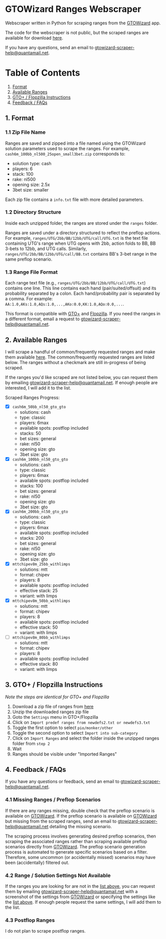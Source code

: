 # GTOWizard Ranges Webscraper

Webscraper written in Python for scraping ranges from the [GTOWizard](https://app.gtowizard.com/solutions) app.

The code for the webscraper is not public, but the scraped ranges are available for download [here](https://github.com/mtpham99/gtowizard_scrape_public/releases/tag/v0.1-ranges-only).

If you have any questions, send an email to [gtowizard-scraper-help@quantamail.net](mailto:gtowizard-scraper-help@quantamail.net).


# Table of Contents

1. [Format](#1-format)
2. [Available Ranges](#2-available-ranges)
3. [GTO+ / Flopzilla Instructions](#3-gto--flopzilla-instructions)
4. [Feedback / FAQs](#4-feedback--faqs)


## 1. Format

### 1.1 Zip File Name

Ranges are saved and zipped into a file named using the GTOWizard solution parameters used to scrape the ranges. For example, `cash6m_100bb_nl500_25open_small3bet.zip` corresponds to:

- solution type: cash
- players: 6
- stack: 100
- rake: nl500
- opening size: 2.5x
- 3bet size: smaller

Each zip file contains a `info.txt` file with more detailed parameters.


### 1.2 Directory Structure

Inside each unzipped folder, the ranges are stored under the `ranges` folder.

Ranges are saved under a directory structured to reflect the preflop actions. For example, `ranges/UTG/2bb/BB/12bb/UTG/call/UTG.txt` is the text file containing UTG's range when UTG opens with 2bb, action folds to BB, BB 3-bets to 12bb, and UTG calls. Similarly, `ranges/UTG/2bb/BB/12bb/UTG/call/BB.txt` contains BB's 3-bet range in the same preflop scenario.


### 1.3 Range File Format

Each range text file (e.g., `ranges/UTG/2bb/BB/12bb/UTG/call/UTG.txt`) contains one line. This line contains each hand (pair/suited/offsuit) and its probability separated by a colon. Each hand/probability pair is separated by a comma. For example: `AA:1.0,AKs:1.0,AQs:1.0,...,AKo:0.0,KK:1.0,AQo:0.0,...`.

This format is compatible with [GTO+](https://gtoplus.com) and [Flopzilla](https://flopzilla.com). If you need the ranges in a different format, email a request to [gtowizard-scraper-help@quantamail.net](mailto:gtowizard-scraper-help@quantamail.net).


## 2. Available Ranges

I will scrape a handful of common/frequently requested ranges and make them available [here](https://github.com/mtpham99/gtowizard_scrape_public/releases/tag/v0.1-ranges-only). The common/frequently requested ranges are listed below. The ranges without a checkmark are still in-progress of being scraped.

If the ranges you'd like scraped are not listed below, you can request them by emailing [gtowizard-scraper-help@quantamail.net](mailto:gtowizard-scraper-help@quantamail.net). If enough people are interested, I will add it to the list.

Scraped Ranges Progress:

- [x] `cash6m_50bb_nl50_gto_gto`
    - solutions: cash
    - type: classic
    - players: 6max
    - available spots: postflop included
    - stacks: 50
    - bet sizes: general
    - rake: nl50
    - opening size: gto
    - 3bet size: gto
- [x] `cash6m_100bb_nl50_gto_gto`
    - solutions: cash
    - type: classic
    - players: 6max
    - available spots: postflop included
    - stacks: 100
    - bet sizes: general
    - rake: nl50
    - opening size: gto
    - 3bet size: gto
- [x] `cash6m_200bb_nl50_gto_gto`
    - solutions: cash
    - type: classic
    - players: 6max
    - available spots: postflop included
    - stacks: 200
    - bet sizes: general
    - rake: nl50
    - opening size: gto
    - 3bet size: gto
- [x] `mttchipev8m_25bb_withlimps`
    - solutions: mtt
    - format: chipev
    - players: 8
    - available spots: postflop included
    - effective stack: 25
    - variant: with limps
- [x] `mttchipev8m_50bb_withlimps`
    - solutions: mtt
    - format: chipev
    - players: 8
    - available spots: postflop included
    - effective stack: 50
    - variant: with limps
- [ ] `mttchipev8m_80bb_withlimps`
    - solutions: mtt
    - format: chipev
    - players: 8
    - available spots: postflop included
    - effective stack: 80
    - variant: with limps


## 3. GTO+ / Flopzilla Instructions

*Note the steps are identical for GTO+ and Flopzilla*

1. Download a zip file of ranges from [here](https://github.com/mtpham99/gtowizard_scrape_public/releases/tag/v0.1-ranges-only)
2. Unzip the downloaded ranges zip file
3. Goto the `Settings` menu in GTO+/Flopzilla
4. Click on `Import predef ranges from newdefs2.txt or newdefs3.txt`
5. Toggle the first option to select `pio/monker/other`
6. Toggle the second option to select `Import into sub-category`
7. Click on `Import Ranges` and select the folder inside the unzipped ranges folder from `step 2`
8. Wait
9. Ranges should be visible under "Imported Ranges"


## 4. Feedback / FAQs

If you have any questions or feedback, send an email to [gtowizard-scraper-help@quantamail.net](mailto:gtowizard-scraper-help@quantamail.net).


### 4.1 Missing Ranges / Preflop Scenarios

If there are any ranges missing, double check that the preflop scenario is available on [GTOWizard](https://app.gtowizard.com/solutions). If the preflop scenario is available on [GTOWizard](https://app.gtowizard.com/solutions) but missing from the scraped ranges, send an email to [gtowizard-scraper-help@quantamail.net](mailto:gtowizard-scraper-help@quantamail.net) detailing the missing scenario.

The scraping process involves generating desired preflop scenarios, then scraping the associated ranges rather than scraping available preflop scenarios directly from [GTOWizard](https://app.gtowizard.com/solutions). The preflop scenario generation process is automated to generate specific scenarios based on a filter. Therefore, some uncommon (or accidentally missed) scenarios may have been (accidentally) filtered out.


### 4.2 Range / Solution Settings Not Available

If the ranges you are looking for are not in the [list above](#2-available-ranges), you can request them by emailing [gtowizard-scraper-help@quantamail.net](mailto:gtowizard-scraper-help@quantamail.net) with a screenshot of the settings from [GTOWizard](https://app.gtowizard.com/solutions) or specifying the settings like the [list above](#2-available-ranges). If enough people request the same settings, I will add them to the list.


### 4.3 Postflop Ranges

I do not plan to scrape postflop ranges.
